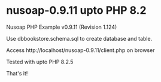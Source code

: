 # nusoap-0.9.11 upto PHP 8.2
Nusoap PHP Example v0.9.11 (Revision 1.124)

Use dbbookstore.schema.sql to create database and table.

Access http://localhost/nusoap-0.9.11/client.php on browser

Tested with  upto PHP 8.2.5

That's it!
